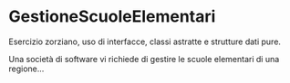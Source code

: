 # GestioneScuoleElementari
Esercizio zorziano, uso di interfacce, classi astratte e strutture dati pure.

Una società di software vi richiede di gestire le scuole elementari di una regione...

